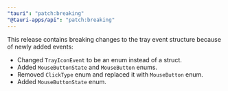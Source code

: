 ```yaml
---
"tauri": "patch:breaking"
"@tauri-apps/api": "patch:breaking"
---
```


This release contains breaking changes to the tray event structure because of newly added events:
- Changed `TrayIconEvent` to be an enum instead of a struct.
- Added `MouseButtonState` and `MouseButton` enums.
- Removed `ClickType` enum and replaced it with `MouseButton` enum.
- Added `MouseButtonState` enum.
